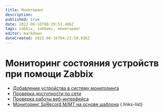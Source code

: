 ```yaml
---
title: Мониторинг
description: 
published: true
date: 2022-06-16T06:29:53.406Z
tags: zabbix, заббикс, мониторинг
editor: markdown
dateCreated: 2022-06-16T04:22:58.936Z
---
```


# Мониторинг состояния устройств при помощи Zabbix
- [Добавление устройства в систему мониторинга](./monitoring/add)
- [Проверка доступности по сети](./monitoring/icmp)
- [Проверка работы веб-интерфейса](./monitoring/web)
- [Мониторинг SpRecord M/MT на основе шаблона](./monitoring/mt)
{.links-list}